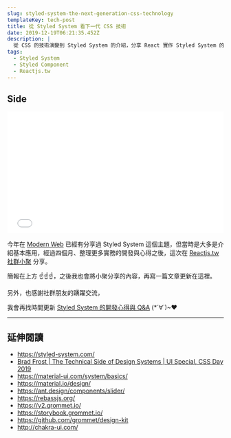 ```yaml
---
slug: styled-system-the-next-generation-css-technology
templateKey: tech-post
title: 從 Styled System 看下一代 CSS 技術
date: 2019-12-19T06:21:35.452Z
description: |
  從 CSS 的技術演變到 Styled System 的介紹，分享 React 實作 Styled System 的技巧以及目前市面上常見現成套件的選擇。
tags:
  - Styled System
  - Styled Component
  - Reactjs.tw
---
```

## Side

<div style="left: 0; width: 100%; height: 0; position: relative; padding-bottom: 56.1972%;"><iframe src="//speakerdeck.com/player/b0e3457ca661426fae1b72387607cc1e" style="border: 0; top: 0; left: 0; width: 100%; height: 100%; position: absolute;" allowfullscreen scrolling="no" allow="encrypted-media"></iframe></div>

今年在 [Modern Web](https://anna-su.com/tech/styled-system/) 已經有分享過 Styled System 這個主題，但當時是大多是介紹基本應用，經過四個月、整理更多實務的開發與心得之後，這次在 [Reactjs.tw 社群小聚](https://reactjs.kktix.cc/events/react13) 分享。

簡報在上方 ☝️☝️☝️，之後我也會將小聚分享的內容，再寫一篇文章更新在這裡。

另外，也感謝社群朋友的踴躍交流，

我會再找時間更新 [Styled System 的開發心得與 Q&A](https://anna-su.com/tech/styled-system-q-a/)   (*´∀`)~♥

---

## 延伸閱讀
- https://styled-system.com/
- [Brad Frost | The Technical Side of Design Systems | UI Special, CSS Day 2019](https://www.youtube.com/watch?v=TgWyyoofKIA)
- https://material-ui.com/system/basics/
- https://material.io/design/
- https://ant.design/components/slider/
- https://rebassjs.org/
- https://v2.grommet.io/
- https://storybook.grommet.io/
- https://github.com/grommet/design-kit
- http://chakra-ui.com/
